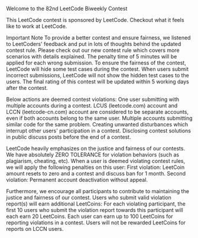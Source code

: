 Welcome to the 82nd LeetCode Biweekly Contest

This LeetCode contest is sponsored by LeetCode. Checkout what it feels like to work at LeetCode.

  Important Note
To provide a better contest and ensure fairness, we listened to LeetCoders' feedback and put in lots of thoughts behind the updated contest rule. Please check out our new contest rule which covers more scenarios with details explained.
The penalty time of 5 minutes will be applied for each wrong submission.
To ensure the fairness of the contest, LeetCode will hide some test cases during the contest. When users submit incorrect submissions, LeetCode will not show the hidden test cases to the users.
The final rating of this contest will be updated within 5 working days after the contest.

Below actions are deemed contest violations:
One user submitting with multiple accounts during a contest. LCUS (leetcode.com) account and LCCN (leetcode-cn.com) account are considered to be separate accounts, even if both accounts belong to the same user.
Multiple accounts submitting similar code for the same problem.
Creating unwanted disturbances which interrupt other users' participation in a contest.
Disclosing contest solutions in public discuss posts before the end of a contest.

LeetCode heavily emphasizes on the justice and fairness of our contests. We have absolutely ZERO TOLERANCE for violation behaviors (such as plagiarism, cheating, etc). When a user is deemed violating contest rules, we will apply the following penalties on this user:
First violation: LeetCoin amount resets to zero and a contest and discuss ban for 1 month.
Second violation: Permanent account deactivation without appeal.

Furthermore, we encourage all participants to contribute to maintaining the justice and fairness of our contest. Users who submit valid violation report(s) will earn additional LeetCoins:
For each violating participant, the first 10 users who submit the violation report towards this participant will each earn 20 LeetCoins.
Each user can earn up to 100 LeetCoins for reporting violations in a contest.
Users will not be rewarded LeetCoins for reports on LCCN users.
